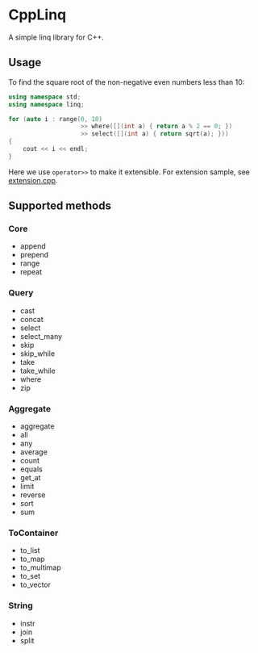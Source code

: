 # CppLinq
A simple linq library for C++.
## Usage
To find the square root of the non-negative even numbers less than 10:
``` c++
using namespace std;
using namespace linq;

for (auto i : range(0, 10)
                    >> where([](int a) { return a % 2 == 0; })
                    >> select([](int a) { return sqrt(a); }))
{
    cout << i << endl;
}
```
Here we use `operator>>` to make it extensible.
For extension sample, see [extension.cpp](test/extension.cpp).
## Supported methods
### Core
* append
* prepend
* range
* repeat
### Query
* cast
* concat
* select
* select_many
* skip
* skip_while
* take
* take_while
* where
* zip
### Aggregate
* aggregate
* all
* any
* average
* count
* equals
* get_at
* limit
* reverse
* sort
* sum
### ToContainer
* to_list
* to_map
* to_multimap
* to_set
* to_vector
### String
* instr
* join
* split
